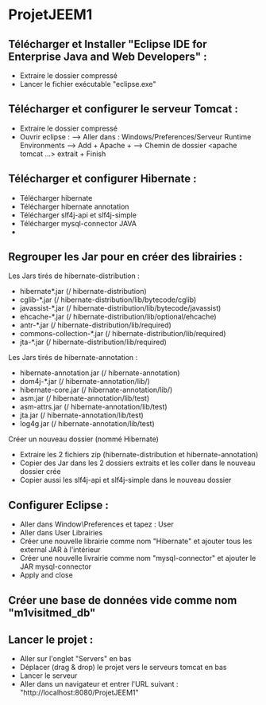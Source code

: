 # ProjetJEEM1

## Télécharger et Installer "Eclipse IDE for Enterprise Java and Web Developers" :
- Extraire le dossier compressé
- Lancer le fichier exécutable "eclipse.exe"

## Télécharger et configurer le serveur Tomcat :
- Extraire le dossier compressé
- Ouvrir eclipse :
--> Aller dans : Windows/Preferences/Serveur Runtime Environments
--> Add + Apache + <version de votre Tomcat>
--> Chemin de dossier <apache tomcat ...> extrait + Finish

## Télécharger et configurer Hibernate :
- Télécharger hibernate
- Télécharger hibernate annotation
- Télécharger slf4j-api et slf4j-simple
- Télécharger mysql-connector JAVA
- 
## Regrouper les Jar pour en créer des librairies :
Les Jars tirés de hibernate-distribution :
- hibernate*.jar (/ hibernate-distribution)
- cglib-*.jar (/ hibernate-distribution/lib/bytecode/cglib)
- javassist-*.jar (/ hibernate-distribution/lib/bytecode/javassist)
- ehcache-*.jar (/ hibernate-distribution/lib/optional/ehcache)
- antr-*.jar (/ hibernate-distribution/lib/required)
- commons-collection-*.jar (/ hibernate-distribution/lib/required)
- jta-*.jar (/ hibernate-distribution/lib/required)

Les Jars tirés de hibernate-annotation :
- hibernate-annotation.jar (/ hibernate-annotation)
- dom4j-*.jar (/ hibernate-annotation/lib/)
- hibernate-core.jar (/ hibernate-annotation/lib/)
- asm.jar (/ hibernate-annotation/lib/test)
- asm-attrs.jar (/ hibernate-annotation/lib/test)
- jta.jar (/ hibernate-annotation/lib/test)
- log4g.jar (/ hibernate-annotation/lib/test)

Créer un nouveau dossier (nommé Hibernate)
- Extraire les 2 fichiers zip (hibernate-distribution et hibernate-annotation)
- Copier des Jar dans les 2 dossiers extraits et les coller dans le nouveau dossier crée
- Copier aussi les slf4j-api et slf4j-simple dans le nouveau dossier

## Configurer Eclipse :
- Aller dans Window\Preferences et tapez : User
- Aller dans User Librairies
- Créer une nouvelle librairie comme nom "Hibernate" et ajouter tous les external JAR à l'intérieur
- Créer une nouvelle livrairie comme nom "mysql-connector" et ajouter le JAR mysql-connector
- Apply and close

## Créer une base de données vide comme nom "m1visitmed_db"

## Lancer le projet :
- Aller sur l'onglet "Servers" en bas
- Déplacer (drag & drop) le projet vers le serveurs tomcat en bas
- Lancer le serveur
- Aller dans un navigateur et entrer l'URL suivant : "http://localhost:8080/ProjetJEEM1"
